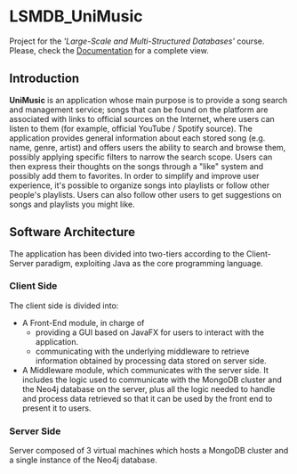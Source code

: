 # LSMDB_UniMusic
Project for the <i>'Large-Scale and Multi-Structured Databases'</i> course. Please, check the [Documentation](Documentation.pdf) for a complete view. 

## Introduction
<b>UniMusic</b> is an application whose main purpose is to provide a song search and management service; songs that can be found on the platform are associated with links to official sources on the Internet, where users can listen to them (for example, official YouTube / Spotify source).
The application provides general information about each stored song (e.g. name, genre, artist) and offers users the ability to search and browse them, possibly applying specific
filters to narrow the search scope. Users can then express their thoughts on the songs through a "like" system and possibly add them to favorites.
In order to simplify and improve user experience, it's possible to organize songs into playlists or follow other people's playlists. Users can also follow other users to get suggestions on songs and playlists you might like.

## Software Architecture
The application has been divided into two-tiers according to the Client-Server paradigm, exploiting Java as the core programming language.

### Client Side
The client side is divided into:
- A Front-End module, in charge of
  - providing a GUI based on JavaFX for users to interact with the application.
  - communicating with the underlying middleware to retrieve information obtained by processing data stored on server side.
- A Middleware module, which communicates with the server side. It includes the logic used to communicate with the MongoDB cluster and the Neo4j database on the server, plus all the logic needed to handle and process data retrieved so that it can be used by the front end to present it to users.

### Server Side
Server composed of 3 virtual machines which hosts a MongoDB cluster and a single instance of the
Neo4j database.

[](imgs/univariate.png)
